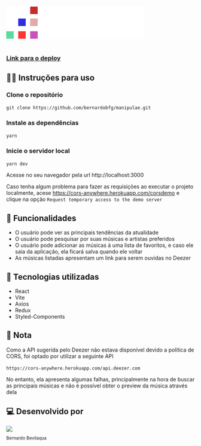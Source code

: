 ![letmeask](https://github.com/bernardobfg/manipulae/blob/main/src/assets/logo.svg)
#
### <a href="https://bernardobfg-music.vercel.app/">Link para o deploy </a>

## 👨‍💻 Instruções para uso
### Clone o repositório

```
git clone https://github.com/bernardobfg/manipulae.git
```

### Instale as dependências
```
yarn
```

### Inicie o servidor local
```
yarn dev
```
Acesse no seu navegador pela url http://localhost:3000

Caso tenha algum problema para fazer as requisições ao executar o projeto localmente, 
acese https://cors-anywhere.herokuapp.com/corsdemo e clique na opção
```Request temporary access to the demo server```

## 🔨 Funcionalidades
- O usuário pode ver as principais tendências da atualidade
- O usuário pode pesquisar por suas músicas e artistas preferidos
- O usuário pode adicionar as músicas á uma lista de favoritos, e caso ele saia da aplicação, ela ficará salva quando ele voltar
- As músicas listadas apresentam um link para serem ouvidas no Deezer

## 🚀 Tecnologias utilizadas
- React
- Vite
- Axios
- Redux
- Styled-Components

## 📝 Nota 
Como a API sugerida pelo Deezer não estava disponível devido a política de CORS, foi optado por utilizar a seguinte API

```https://cors-anywhere.herokuapp.com/api.deezer.com```

No entanto, ela apresenta algumas falhas, principalmente na hora de buscar as principais músicas e não é possível obter o preview da música através dela

## 💻 Desenvolvido por
<img src="https://github.com/bernardobfg.png" width=80><br><sub>Bernardo Bevilaqua</sub>
